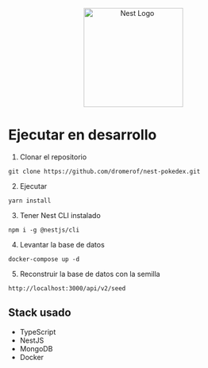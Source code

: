 <p align="center">
  <a href="http://nestjs.com/" target="blank"><img src="https://nestjs.com/img/logo-small.svg" width="200" alt="Nest Logo" /></a>
</p>

# Ejecutar en desarrollo

1. Clonar el repositorio
```
git clone https://github.com/dromerof/nest-pokedex.git
```

2. Ejecutar 
``` 
yarn install
``` 

3. Tener Nest CLI instalado
``` 
npm i -g @nestjs/cli
``` 

4. Levantar la base de datos
``` 
docker-compose up -d
``` 

5. Reconstruir la base de datos con la semilla
```
http://localhost:3000/api/v2/seed
```

## Stack usado  
* TypeScript
* NestJS
* MongoDB
* Docker